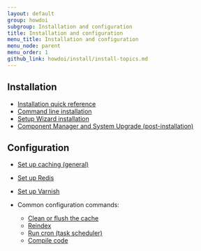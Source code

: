 ```yaml
---
layout: default
group: howdoi
subgroup: Installation and configuration
title: Installation and configuration
menu_title: Installation and configuration
menu_node: parent
menu_order: 1
github_link: howdoi/install/install-topics.md
---
```


## Installation
*	<a href="{{ site.gdeurl }}install-gde/install-quick-ref.html">Installation quick reference</a>
*	<a href="{{ site.gdeurl }}install-gde/install/cli/install-cli.html">Command line installation</a>
*	<a href="{{ site.gdeurl }}install-gde/install/web/install-web.html">Setup Wizard installation</a>
*	<a href="{{ site.gdeurl }}comp-mgr/bk-compman-upgrade-guide.html">Component Manager and System Upgrade (post-installation)</a>

## Configuration
*	<a href="{{ site.gdeurl }}config-guide/config/caching.html">Set up caching (general)</a>
*	<a href="{{ site.gdeurl }}config-guide/redis/config-redis.html">Set up Redis</a>
*	<a href="{{ site.gdeurl }}config-guide/varnish/config-varnish.html">Set up Varnish</a>
*	Common configuration commands:

	*	<a href="{{ site.gdeurl }}config-guide/cli/config-cli-subcommands-cache.html">Clean or flush the cache</a>
	*	<a href="{{ site.gdeurl }}config-guide/cli/config-cli-subcommands-index.html">Reindex</a>
	*	<a href="{{ site.gdeurl }}config-guide/cli/config-cli-subcommands-cron.html">Run cron (task scheduler)</a>
	*	<a href="{{ site.gdeurl }}config-guide/cli/config-cli-subcommands-compiler-multi.html">Compile code</a>